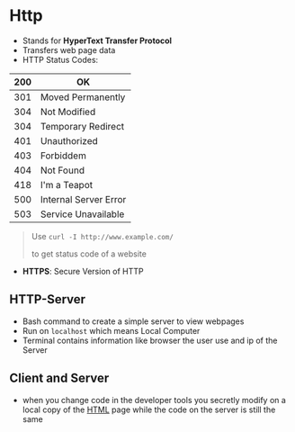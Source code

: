 # Http

- Stands for **HyperText Transfer Protocol**
- Transfers web page data
- HTTP Status Codes: 

| 200 | OK                    |
| --- | --------------------- |
| 301 | Moved Permanently     |
| 304 | Not Modified          |
| 304 | Temporary Redirect    |
| 401 | Unauthorized          |
| 403 | Forbiddem             |
| 404 | Not Found             |
| 418 | I'm a Teapot          |
| 500 | Internal Server Error |
| 503 | Service Unavailable   |

> Use `curl -I http://www.example.com/`
> 
> to get status code of a website

- **HTTPS**: Secure Version of HTTP

## HTTP-Server

- Bash command to create a simple server to view webpages 
- Run on `localhost` which means Local Computer
- Terminal contains information like browser the user use and ip of the Server

## Client and Server

- when you change code in the developer tools you secretly modify on a local copy of the [HTML](contents-html.md) page while the code on the server is still the same
